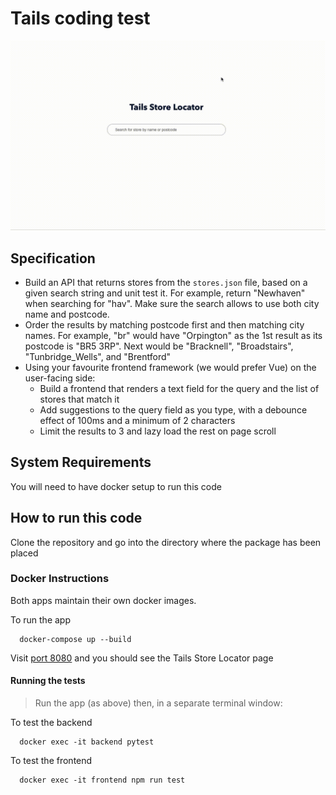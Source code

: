 # Tails coding test

![](./tails.gif)

## Specification

* Build an API that returns stores from the `stores.json` file, based on a given search string and unit test it. For example, return "Newhaven" when searching for "hav". Make sure the search allows to use both city name and postcode.
* Order the results by matching postcode first and then matching city names. For example, "br" would have "Orpington" as the 1st result as its postcode is "BR5 3RP". Next would be "Bracknell", "Broadstairs", "Tunbridge_Wells", and "Brentford"
* Using your favourite frontend framework (we would prefer Vue) on the user-facing side:
  * Build a frontend that renders a text field for the query and the list of stores that match it
  * Add suggestions to the query field as you type, with a debounce effect of 100ms and a minimum of 2 characters
  * Limit the results to 3 and lazy load the rest on page scroll


## System Requirements

You will need to have docker setup to run this code

## How to run this code

Clone the repository and go into the directory where the package has been placed

### Docker Instructions
Both apps maintain their own docker images.

To run the app
```
  docker-compose up --build
```

Visit [port 8080](http://0.0.0.0:8080/) and you should see the Tails Store Locator page

#### Running the tests

> Run the app (as above) then, in a separate terminal window: 

To test the backend
```
  docker exec -it backend pytest 
```

To test the frontend
```
  docker exec -it frontend npm run test
```
